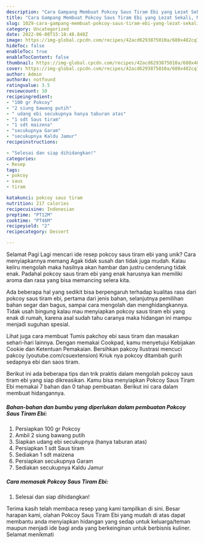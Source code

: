 ```yaml
---
description: "Cara Gampang Membuat Pokcoy Saus Tiram Ebi yang Lezat Sekali, Mantap"
title: "Cara Gampang Membuat Pokcoy Saus Tiram Ebi yang Lezat Sekali, Mantap"
slug: 1029-cara-gampang-membuat-pokcoy-saus-tiram-ebi-yang-lezat-sekali-mantap
category: Uncategorized
date: 2022-06-08T15:18:48.848Z
image: https://img-global.cpcdn.com/recipes/42acd6293875010a/680x482cq70/pokcoy-saus-tiram-ebi-foto-resep-utama.jpg
hideToc: false
enableToc: true
enableTocContent: false
thumbnail: https://img-global.cpcdn.com/recipes/42acd6293875010a/680x482cq70/pokcoy-saus-tiram-ebi-foto-resep-utama.jpg
cover: https://img-global.cpcdn.com/recipes/42acd6293875010a/680x482cq70/pokcoy-saus-tiram-ebi-foto-resep-utama.jpg
author: Admin
authorAv: notfound
ratingvalue: 3.5
reviewcount: 10
recipeingredient:
- "100 gr Pokcoy"
- "2 siung bawang putih"
- " udang ebi secukupnya hanya taburan atas"
- "1 sdt Saus tiram"
- "1 sdt maizena"
- "secukupnya Garam"
- "secukupnya Kaldu Jamur"
recipeinstructions:

- "Selesai dan siap dihidangkan!"
categories:
- Resep
tags:
- pokcoy
- saus
- tiram

katakunci: pokcoy saus tiram 
nutrition: 217 calories
recipecuisine: Indonesian
preptime: "PT12M"
cooktime: "PT46M"
recipeyield: "2"
recipecategory: Dessert

---
```



Selamat Pagi Lagi mencari ide resep pokcoy saus tiram ebi yang unik? Cara menyiapkannya memang Agak tidak susah dan tidak juga mudah. Kalau keliru mengolah maka hasilnya akan hambar dan justru cenderung tidak enak. Padahal pokcoy saus tiram ebi yang enak harusnya kan memiliki aroma dan rasa yang bisa memancing selera kita.


Ada beberapa hal yang sedikit bisa berpengaruh terhadap kualitas rasa dari pokcoy saus tiram ebi, pertama dari jenis bahan, selanjutnya pemilihan bahan segar dan bagus, sampai cara mengolah dan menghidangkannya. Tidak usah bingung kalau mau menyiapkan pokcoy saus tiram ebi yang enak di rumah, karena asal sudah tahu caranya maka hidangan ini mampu menjadi suguhan spesial.

Lihat juga cara membuat Tumis pakchoy ebi saus tiram dan masakan sehari-hari lainnya. Dengan memakai Cookpad, kamu menyetujui Kebijakan Cookie dan Ketentuan Pemakaian. Bersihkan pakcoy Ilustrasi mencuci pakcoy (youtube.com/csuextension) Kriuk nya pokcoy ditambah gurih sedapnya ebi dan saos tiram.


Berikut ini ada beberapa tips dan trik praktis dalam mengolah pokcoy saus tiram ebi yang siap dikreasikan. Kamu bisa menyiapkan Pokcoy Saus Tiram Ebi memakai 7 bahan dan 0 tahap pembuatan. Berikut ini cara dalam membuat hidangannya.

<!--inarticleads1-->

##### Bahan-bahan dan bumbu yang diperlukan dalam pembuatan Pokcoy Saus Tiram Ebi:

1. Persiapkan 100 gr Pokcoy
1. Ambil 2 siung bawang putih
1. Siapkan  udang ebi secukupnya (hanya taburan atas)
1. Persiapkan 1 sdt Saus tiram
1. Sediakan 1 sdt maizena
1. Persiapkan secukupnya Garam
1. Sediakan secukupnya Kaldu Jamur




<!--inarticleads2-->

##### Cara memasak Pokcoy Saus Tiram Ebi:


1. Selesai dan siap dihidangkan!



Terima kasih telah membaca resep yang kami tampilkan di sini. Besar harapan kami, olahan Pokcoy Saus Tiram Ebi yang mudah di atas dapat membantu anda menyiapkan hidangan yang sedap untuk keluarga/teman maupun menjadi ide bagi anda yang berkeinginan untuk berbisnis kuliner. Selamat menikmati

